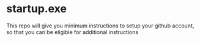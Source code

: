 # startup.exe
This repo will give you minimum instructions to setup your github account, so that you can be eligible for additional instructions
